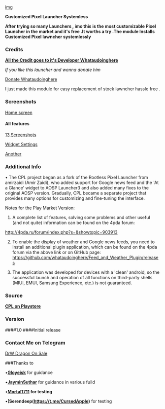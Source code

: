 

 
[img](https://lh6.googleusercontent.com/AJOP_AHACZYkPkbYX_0CYY2dDTPo9ltgJMxI52-fO_jjOx8TEPFYPxyLKorPZ_HaChibkCctPhtQ1h2bil6H=w1837-h2883)
 
<b> Customized Pixel Launcher Systemless </b>


**After trying so many Launchers , imo this is the most customizable Pixel Launcher in the market and it's free .It worths a try .The module Installs Customized Pixel lawncher systemlessly**




### Credits

**[All the Credit goes to it's Developer Whataudoinghere](https://github.com/whataudoinghere)**

*If you like this launcher and wanna donate him*

[Donate Whataudoinghere](https://play.google.com/store/apps/details?id=ru.whatau.donationapp)

I just made this module for easy replacement of stock lawncher  hassle free .

### Screenshots

[Home screen](https://drive.google.com/file/d/1Mfq7WSepk8TJE4A_M8yxWGesstPLOO_d/view?usp=drivesdk)

#### All features 

[13 Screenshots](https://drive.google.com/folderview?id=1ivc9WK5sxHeNpqOQTBQmXJV8ySTsP5dw)

[Widget Settings](https://drive.google.com/file/d/17ASJLOoInfaZaPTYDCf_0SHlSnQuN6H9/view?usp=drivesdk)


[Another](https://drive.google.com/file/d/1wesE7HvjlwXvjIEx9_o3lpn9z1I2sp7r/view?usp=drivesdk)


### Additional Info 

• The CPL project began as a fork of the Rootless Pixel Launcher from amirzaidi (Amir Zaidi), who added support for Google news feed and the 'At a Glance' widget to AOSP Launcher3 and also added many fixes to the original AOSP version. Gradually, CPL became a separate project that provides many options for customizing and fine-tuning the interface.

Notes for the Play Market Version: 

1. A complete list of features, solving some problems and other useful (and not quite) information can be found on the 4pda forum:

http://4pda.ru/forum/index.php?s=&showtopic=903913

2. To enable the display of weather and Google news feeds, you need to install an additional plugin application, which can be found on the 4pda forum via the above link or on GitHub page:
https://github.com/whataudoinghere/Feed_and_Weather_Plugin/releases

3. The application was developed for devices with a 'clean' android, so the successful launch and operation of all functions on third-party shells (MIUI, EMUI, Samsung Experience, etc.) is not guaranteed.


### Source 

**[CPL on Playstore](https://play.google.com/store/apps/details?id=ru.whatau.cpl)**


### Version 

  ####1.0
  ####Initial release 
  
  ### Contact Me on Telegram
  
  [DrW Dragon On Sale](https://t.me/Caseation)
  
  
  ###Thanks to 
  
  •**[Gloyeisk](https://t.me/gloyeisk)** for guidance 
  
  
  •**[JayminSuthar](https://t.me/sjaymin)**  for guidance in various fuild
  
  •**[Mortal1711](https://t.me/Mortal1711) for testing**
  
  •**[Serendeep(https://t.me/CursedApple)** for testing
